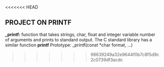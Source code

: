 <<<<<<< HEAD
## PROJECT ON PRINTF
**_printf:** function that takes strings, char, float
and integer variable number of arguments and prints 
to standard output.
The C standard library has a similar function **printf**
Prototype: _printf(const *char format, ...)

>>>>>>> 98639249a32e9644f0b7c8f5d9c2c0739df3acdc
